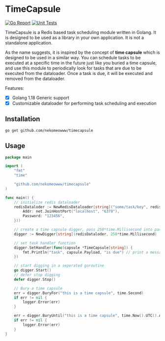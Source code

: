 # TimeCapsule

[![Go Report](https://goreportcard.com/badge/github.com/nekomeowww/timecapsule)](https://goreportcard.com/report/github.com/nekomeowww/timecapsule)
[![Unit Tests](https://github.com/nekomeowww/timecapsule/actions/workflows/unittest.yaml/badge.svg)](https://github.com/nekomeowww/timecapsule/actions/workflows/unittest.yaml)

TimeCapsule is a Redis based task scheduling module written in Golang. It is designed to be used as a library in your own application. It is not a standalone application.

As the name suggests, it is inspired by the concept of **time capsule** which is designed to be used in a similar way.
You can schedule tasks to be executed at a specific time in the future just like you buried a time capsule, and use this module to periodically look for tasks that are due to be executed from the dataloader. Once a task is due, it will be executed and removed from the dataloader.

Features:

- [x] Golang 1.18 Generic support
- [X] Customizable dataloader for performing task scheduling and execution

## Installation

```bash
go get github.com/nekomeowww/timecapsule
```

## Usage

```go
package main

import (
    "fmt"
    "time"

    "github.com/nekomeowww/timecapsule"
)

func main() {
    // initialize redis dataloader
    redisDataloder := NewRedisDataloader[string]("some/task/key", redis.NewClient(&redis.Options{
        Addr: net.JoinHostPort("localhost", "6379"),
        Password: "123456",
    }))

    // create a time capsule digger, pass 250*time.Millisecond into parameter as the interval
    digger := NewDigger[string](redisDataloder, 250*time.Millisecond)

    // set task handler function
    digger.SetHandler(func(capsule *TimeCapsule[string]) {
        fmt.Println("task", capsule.Payload, "is due") // print a message
    })

    // start digging in a seperated goroutine
    go digger.Start()
    // defer stop digging
    defer digger.Stop()

    // Bury a time capsule
    err = digger.BuryFor("this is a time capsule", time.Second)
    if err != nil {
        logger.Error(err)
    }

    err = digger.BuryUntil("this is a time capsule", time.Now().UTC().Add(time.Second).UnixMilli())
    if err != nil {
        logger.Error(err)
    }
}
```
